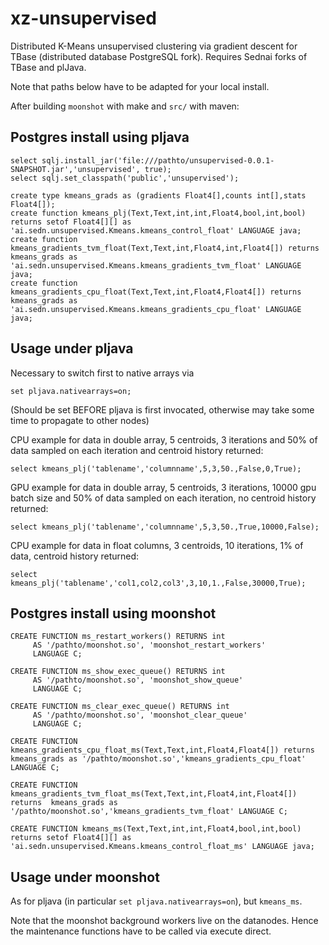 # xz-unsupervised

Distributed K-Means unsupervised clustering via gradient descent for TBase (distributed database PostgreSQL fork). Requires Sednai forks of TBase and plJava.

Note that paths below have to be adapted for your local install.

After building `moonshot` with make and `src/` with maven:

## Postgres install using pljava 
```
select sqlj.install_jar('file:///pathto/unsupervised-0.0.1-SNAPSHOT.jar','unsupervised', true);
select sqlj.set_classpath('public','unsupervised');

create type kmeans_grads as (gradients Float4[],counts int[],stats Float4[]);
create function kmeans_plj(Text,Text,int,int,Float4,bool,int,bool) returns setof Float4[][] as 'ai.sedn.unsupervised.Kmeans.kmeans_control_float' LANGUAGE java;
create function kmeans_gradients_tvm_float(Text,Text,int,Float4,int,Float4[]) returns  kmeans_grads as 'ai.sedn.unsupervised.Kmeans.kmeans_gradients_tvm_float' LANGUAGE java;
create function kmeans_gradients_cpu_float(Text,Text,int,Float4,Float4[]) returns kmeans_grads as 'ai.sedn.unsupervised.Kmeans.kmeans_gradients_cpu_float' LANGUAGE java;
```
## Usage under pljava

Necessary to switch first to native arrays via
```
set pljava.nativearrays=on;
```
(Should be set BEFORE pljava is first invocated, otherwise may take some time to propagate to other nodes)

CPU example for data in double array, 5 centroids, 3 iterations and 50% of data sampled on each iteration and centroid history returned: 

`select kmeans_plj('tablename','columnname',5,3,50.,False,0,True);`

GPU example for data in double array, 5 centroids, 3 iterations, 10000 gpu batch size and 50% of data sampled on each iteration, no centroid history returned: 

`select kmeans_plj('tablename','columnname',5,3,50.,True,10000,False);`

CPU example for data in float columns, 3 centroids, 10 iterations, 1% of data, centroid history returned:

`select kmeans_plj('tablename','col1,col2,col3',3,10,1.,False,30000,True);`

## Postgres install using moonshot
```
CREATE FUNCTION ms_restart_workers() RETURNS int
     AS '/pathto/moonshot.so', 'moonshot_restart_workers'
     LANGUAGE C;

CREATE FUNCTION ms_show_exec_queue() RETURNS int
     AS '/pathto/moonshot.so', 'moonshot_show_queue'
     LANGUAGE C;

CREATE FUNCTION ms_clear_exec_queue() RETURNS int
     AS '/pathto/moonshot.so', 'moonshot_clear_queue'
     LANGUAGE C;

CREATE FUNCTION kmeans_gradients_cpu_float_ms(Text,Text,int,Float4,Float4[]) returns  kmeans_grads as '/pathto/moonshot.so','kmeans_gradients_cpu_float' LANGUAGE C;

CREATE FUNCTION kmeans_gradients_tvm_float_ms(Text,Text,int,Float4,int,Float4[]) returns  kmeans_grads as '/pathto/moonshot.so','kmeans_gradients_tvm_float' LANGUAGE C;

CREATE FUNCTION kmeans_ms(Text,Text,int,int,Float4,bool,int,bool) returns setof Float4[][] as 'ai.sedn.unsupervised.Kmeans.kmeans_control_float_ms' LANGUAGE java;
```
## Usage under moonshot
As for pljava (in particular `set pljava.nativearrays=on`), but `kmeans_ms`. 

Note that the moonshot background workers live on the datanodes. Hence the maintenance functions have to be called via execute direct.
